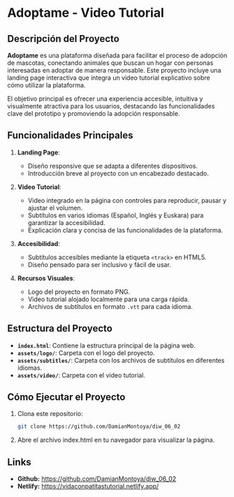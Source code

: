 # Adoptame - Video Tutorial

## Descripción del Proyecto

**Adoptame** es una plataforma diseñada para facilitar el proceso de adopción de mascotas, conectando animales que buscan un hogar con personas interesadas en adoptar de manera responsable. Este proyecto incluye una landing page interactiva que integra un video tutorial explicativo sobre cómo utilizar la plataforma.

El objetivo principal es ofrecer una experiencia accesible, intuitiva y visualmente atractiva para los usuarios, destacando las funcionalidades clave del prototipo y promoviendo la adopción responsable.

## Funcionalidades Principales

1. **Landing Page**:
   - Diseño responsive que se adapta a diferentes dispositivos.
   - Introducción breve al proyecto con un encabezado destacado.

2. **Video Tutorial**:
   - Video integrado en la página con controles para reproducir, pausar y ajustar el volumen.
   - Subtítulos en varios idiomas (Español, Inglés y Euskara) para garantizar la accesibilidad.
   - Explicación clara y concisa de las funcionalidades de la plataforma.

3. **Accesibilidad**:
   - Subtítulos accesibles mediante la etiqueta `<track>` en HTML5.
   - Diseño pensado para ser inclusivo y fácil de usar.

4. **Recursos Visuales**:
   - Logo del proyecto en formato PNG.
   - Video tutorial alojado localmente para una carga rápida.
   - Archivos de subtítulos en formato `.vtt` para cada idioma.

## Estructura del Proyecto

- **`index.html`**: Contiene la estructura principal de la página web.
- **`assets/logo/`**: Carpeta con el logo del proyecto.
- **`assets/subtitles/`**: Carpeta con los archivos de subtítulos en diferentes idiomas.
- **`assets/video/`**: Carpeta con el video tutorial.

## Cómo Ejecutar el Proyecto

1. Clona este repositorio:
   ```bash
   git clone https://github.com/DamianMontoya/diw_06_02

2. Abre el archivo index.html en tu navegador para visualizar la página.

## Links
- **Github:** https://github.com/DamianMontoya/diw_06_02
- **Netlify:** https://vidaconpatitastutorial.netlify.app/